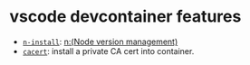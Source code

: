 # vscode devcontainer features

- [`n-install`](./src/n-install): [n:(Node version management)](https://github.com/tj/n)
- [`cacert`](./src/cacert): install a private CA cert into container.
